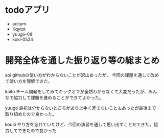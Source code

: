 # todoアプリ
* aoitam
* Kqytot
* yuugo-08
* koki-0524

# 開発全体を通した振り返り等の総まとめ
aoi 
githubの使い方がわからないことが沢山あったが、
今回の課題を通して改めて使い方を理解できた。

kaito
チーム開発をしてみてキックオフが全然わからなくて大変だったが、みんなで協力して課題を進めることができてよかった。

yuugo
最初は分からないところがあり上手く進まないこともあったが最後まで取り組めたので良かった。

kouki
やり方を忘れていたけど、今回の演習を通して思い出すことだできた。協力してできたので良かった